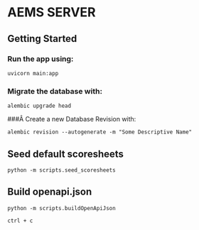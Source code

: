 # AEMS SERVER

## Getting Started

### Run the app using:

```
uvicorn main:app
```

### Migrate the database with:

```
alembic upgrade head
```

###Â Create a new Database Revision with:

```
alembic revision --autogenerate -m "Some Descriptive Name"
```

## Seed default scoresheets

```
python -m scripts.seed_scoresheets
```

## Build openapi.json

```
python -m scripts.buildOpenApiJson

ctrl + c
```

